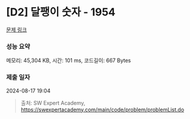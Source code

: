 # [D2] 달팽이 숫자 - 1954 

[문제 링크](https://swexpertacademy.com/main/code/problem/problemDetail.do?contestProbId=AV5PobmqAPoDFAUq) 

### 성능 요약

메모리: 45,304 KB, 시간: 101 ms, 코드길이: 667 Bytes

### 제출 일자

2024-08-17 19:04



> 출처: SW Expert Academy, https://swexpertacademy.com/main/code/problem/problemList.do